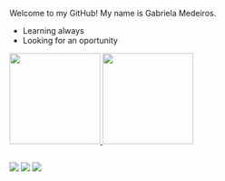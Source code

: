 Welcome to my GitHub! My name is Gabriela Medeiros.

- Learning always
- Looking for an oportunity

 <div>
  <a href="https://github.com/gabrielamed">
  <img height="160em" src="https://github-readme-stats.vercel.app/api?username=gabrielamed&show_icons=true&theme=tokyonight&include_all_commits=true&count_private=true"/>
  <img height="160em" src="https://github-readme-stats.vercel.app/api/top-langs/?username=GabrielaMed&layout=compact&langs_count=7&theme=tokyonight"/>
</div>

##

<div>
 <a href="https://instagram.com/gabrielasmed" target="_blank"><img src="https://img.shields.io/badge/Instagram-E4405F?style=for-the-badge&logo=instagram&logoColor=white" target="_blank"></a>
  <a href = "mailto:gabrielasiqueiramedeiros@gmail.com"><img src="https://img.shields.io/badge/Gmail-D14836?style=for-the-badge&logo=gmail&logoColor=white"></a>
  <a href="https://www.linkedin.com/in/gabriela-siqueira-medeiros-23b83b203/" target="_blank"><img src="https://img.shields.io/badge/-LinkedIn-%230077B5?style=for-the-badge&logo=linkedin&logoColor=white" target="_blank"></a> 
</div>
